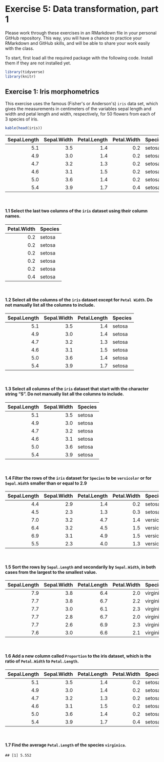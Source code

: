 Exercise 5: Data transformation, part 1
================

Please work through these exercises in an RMarkdown file in your personal GitHub repository. This way, you will have a chance to practice your RMarkdown and GitHub skills, and will be able to share your work easily with the class.

To start, first load all the required package with the following code. Install them if they are not installed yet.

``` r
library(tidyverse)
library(knitr)
```

Exercise 1: Iris morphometrics
------------------------------

This exercise uses the famous (Fisher's or Anderson's) `iris` data set, which gives the measurements in centimeters of the variables sepal length and width and petal length and width, respectively, for 50 flowers from each of 3 species of iris.

``` r
kable(head(iris))
```

|  Sepal.Length|  Sepal.Width|  Petal.Length|  Petal.Width| Species |
|-------------:|------------:|-------------:|------------:|:--------|
|           5.1|          3.5|           1.4|          0.2| setosa  |
|           4.9|          3.0|           1.4|          0.2| setosa  |
|           4.7|          3.2|           1.3|          0.2| setosa  |
|           4.6|          3.1|           1.5|          0.2| setosa  |
|           5.0|          3.6|           1.4|          0.2| setosa  |
|           5.4|          3.9|           1.7|          0.4| setosa  |

<br>

#### 1.1 Select the last two columns of the `iris` dataset using their column names.

|  Petal.Width| Species |
|------------:|:--------|
|          0.2| setosa  |
|          0.2| setosa  |
|          0.2| setosa  |
|          0.2| setosa  |
|          0.2| setosa  |
|          0.4| setosa  |

<br>

#### 1.2 Select all the columns of the `iris` dataset except for `Petal Width`. Do not manually list all the columns to include.

|  Sepal.Length|  Sepal.Width|  Petal.Length| Species |
|-------------:|------------:|-------------:|:--------|
|           5.1|          3.5|           1.4| setosa  |
|           4.9|          3.0|           1.4| setosa  |
|           4.7|          3.2|           1.3| setosa  |
|           4.6|          3.1|           1.5| setosa  |
|           5.0|          3.6|           1.4| setosa  |
|           5.4|          3.9|           1.7| setosa  |

<br>

#### 1.3 Select all columns of the `iris` dataset that start with the character string “S”. Do not manually list all the columns to include.

|  Sepal.Length|  Sepal.Width| Species |
|-------------:|------------:|:--------|
|           5.1|          3.5| setosa  |
|           4.9|          3.0| setosa  |
|           4.7|          3.2| setosa  |
|           4.6|          3.1| setosa  |
|           5.0|          3.6| setosa  |
|           5.4|          3.9| setosa  |

<br>

#### 1.4 Filter the rows of the `iris` dataset for `Species` to be `versicolor` or for `Sepal.Width` smaller than or equal to 2.9

|  Sepal.Length|  Sepal.Width|  Petal.Length|  Petal.Width| Species    |
|-------------:|------------:|-------------:|------------:|:-----------|
|           4.4|          2.9|           1.4|          0.2| setosa     |
|           4.5|          2.3|           1.3|          0.3| setosa     |
|           7.0|          3.2|           4.7|          1.4| versicolor |
|           6.4|          3.2|           4.5|          1.5| versicolor |
|           6.9|          3.1|           4.9|          1.5| versicolor |
|           5.5|          2.3|           4.0|          1.3| versicolor |

<br>

#### 1.5 Sort the rows by `Sepal.Length` and secondarily by `Sepal.Width`, in both cases from the largest to the smallest value.

|  Sepal.Length|  Sepal.Width|  Petal.Length|  Petal.Width| Species   |
|-------------:|------------:|-------------:|------------:|:----------|
|           7.9|          3.8|           6.4|          2.0| virginica |
|           7.7|          3.8|           6.7|          2.2| virginica |
|           7.7|          3.0|           6.1|          2.3| virginica |
|           7.7|          2.8|           6.7|          2.0| virginica |
|           7.7|          2.6|           6.9|          2.3| virginica |
|           7.6|          3.0|           6.6|          2.1| virginica |

<br>

#### 1.6 Add a new column called `Proportion` to the iris dataset, which is the ratio of `Petal.Width` to `Petal.Length`.

|  Sepal.Length|  Sepal.Width|  Petal.Length|  Petal.Width| Species |  Proportion|
|-------------:|------------:|-------------:|------------:|:--------|-----------:|
|           5.1|          3.5|           1.4|          0.2| setosa  |   0.1428571|
|           4.9|          3.0|           1.4|          0.2| setosa  |   0.1428571|
|           4.7|          3.2|           1.3|          0.2| setosa  |   0.1538462|
|           4.6|          3.1|           1.5|          0.2| setosa  |   0.1333333|
|           5.0|          3.6|           1.4|          0.2| setosa  |   0.1428571|
|           5.4|          3.9|           1.7|          0.4| setosa  |   0.2352941|

<br>

#### 1.7 Find the average `Petal.Length` of the species `virginica`.

    ## [1] 5.552
